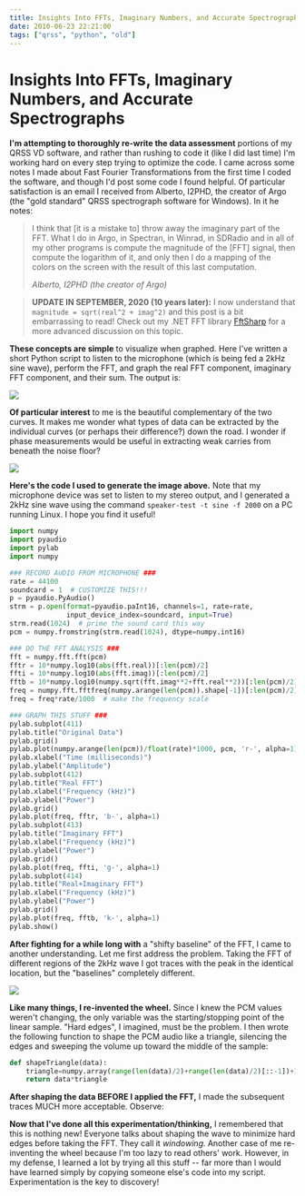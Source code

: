 ```yaml
---
title: Insights Into FFTs, Imaginary Numbers, and Accurate Spectrographs
date: 2010-06-23 22:21:00
tags: ["qrss", "python", "old"]
---
```


# Insights Into FFTs, Imaginary Numbers, and Accurate Spectrographs

__I'm attempting to thoroughly re-write the data assessment__ portions of my QRSS VD software, and rather than rushing to code it (like I did last time) I'm working hard on every step trying to optimize the code. I came across some notes I made about Fast Fourier Transformations from the first time I coded the software, and though I'd post some code I found helpful. Of particular satisfaction is an email I received from Alberto, I2PHD, the creator of Argo (the "gold standard" QRSS spectrograph software for Windows). In it he notes:

<blockquote class="wp-block-quote"><p>I think that [it is a mistake to] throw away the imaginary part of the FFT. What I do in Argo, in Spectran, in Winrad, in SDRadio and in all of my other programs is compute the magnitude of the [FFT] signal, then compute the logarithm of it, and only then I do a mapping of the colors on the screen with the result of this last computation.</p><cite> Alberto, I2PHD (the creator of Argo)</cite></blockquote>

> __UPDATE IN SEPTEMBER, 2020 (10 years later):__ I now understand that `magnitude = sqrt(real^2 + imag^2)` and this post is a bit embarrassing to read! Check out my .NET FFT library [FftSharp](https://github.com/swharden/FftSharp) for a more advanced discussion on this topic.

__These concepts are simple__ to visualize when graphed. Here I've written a short Python script to listen to the microphone (which is being fed a 2kHz sine wave), perform the FFT, and graph the real FFT component, imaginary FFT component, and their sum. The output is:

<div class="text-center">

![](https://swharden.com/static/2010/06/23/real_imaginary_fft_pcm.png)

</div>

__Of particular interest__ to me is the beautiful complementary of the two curves. It makes me wonder what types of data can be extracted by the individual curves (or perhaps their difference?) down the road. I wonder if phase measurements would be useful in extracting weak carries from beneath the noise floor?

<div class="text-center">

![](https://swharden.com/static/2010/06/23/fft_base2.png)

</div>

__Here's the code I used to generate the image above.__ Note that my microphone device was set to listen to my stereo output, and I generated a 2kHz sine wave using the command `` speaker-test -t sine -f 2000 `` on a PC running Linux. I hope you find it useful!

```python
import numpy
import pyaudio
import pylab
import numpy

### RECORD AUDIO FROM MICROPHONE ###
rate = 44100
soundcard = 1  # CUSTOMIZE THIS!!!
p = pyaudio.PyAudio()
strm = p.open(format=pyaudio.paInt16, channels=1, rate=rate,
              input_device_index=soundcard, input=True)
strm.read(1024)  # prime the sound card this way
pcm = numpy.fromstring(strm.read(1024), dtype=numpy.int16)

### DO THE FFT ANALYSIS ###
fft = numpy.fft.fft(pcm)
fftr = 10*numpy.log10(abs(fft.real))[:len(pcm)/2]
ffti = 10*numpy.log10(abs(fft.imag))[:len(pcm)/2]
fftb = 10*numpy.log10(numpy.sqrt(fft.imag**2+fft.real**2))[:len(pcm)/2]
freq = numpy.fft.fftfreq(numpy.arange(len(pcm)).shape[-1])[:len(pcm)/2]
freq = freq*rate/1000  # make the frequency scale

### GRAPH THIS STUFF ###
pylab.subplot(411)
pylab.title("Original Data")
pylab.grid()
pylab.plot(numpy.arange(len(pcm))/float(rate)*1000, pcm, 'r-', alpha=1)
pylab.xlabel("Time (milliseconds)")
pylab.ylabel("Amplitude")
pylab.subplot(412)
pylab.title("Real FFT")
pylab.xlabel("Frequency (kHz)")
pylab.ylabel("Power")
pylab.grid()
pylab.plot(freq, fftr, 'b-', alpha=1)
pylab.subplot(413)
pylab.title("Imaginary FFT")
pylab.xlabel("Frequency (kHz)")
pylab.ylabel("Power")
pylab.grid()
pylab.plot(freq, ffti, 'g-', alpha=1)
pylab.subplot(414)
pylab.title("Real+Imaginary FFT")
pylab.xlabel("Frequency (kHz)")
pylab.ylabel("Power")
pylab.grid()
pylab.plot(freq, fftb, 'k-', alpha=1)
pylab.show()
```

__After fighting for a while long with__ a "shifty baseline" of the FFT, I came to another understanding. Let me first address the problem. Taking the FFT of different regions of the 2kHz wave I got traces with the peak in the identical location, but the "baselines" completely different.

<div class="text-center">

![](https://swharden.com/static/2010/06/23/fft_base3.png)

</div>

__Like many things, I re-invented the wheel.__ Since I knew the PCM values weren't changing, the only variable was the starting/stopping point of the linear sample. "Hard edges", I imagined, must be the problem. I then wrote the following function to shape the PCM audio like a triangle, silencing the edges and sweeping the volume up toward the middle of the sample:

```python
def shapeTriangle(data):
    triangle=numpy.array(range(len(data)/2)+range(len(data)/2)[::-1])+1
    return data*triangle
```

__After shaping the data BEFORE I applied the FFT,__ I made the subsequent traces MUCH more acceptable. Observe:

__Now that I've done all this experimentation/thinking,__ I remembered that this is nothing new! Everyone talks about shaping the wave to minimize hard edges before taking the FFT. They call it _windowing._ Another case of me re-inventing the wheel because I'm too lazy to read others' work. However, in my defense, I learned a lot by trying all this stuff -- far more than I would have learned simply by copying someone else's code into my script. Experimentation is the key to discovery!
